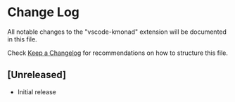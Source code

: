 # Change Log

All notable changes to the "vscode-kmonad" extension will be documented in this file.

Check [Keep a Changelog](http://keepachangelog.com/) for recommendations on how to structure this file.

## [Unreleased]

- Initial release